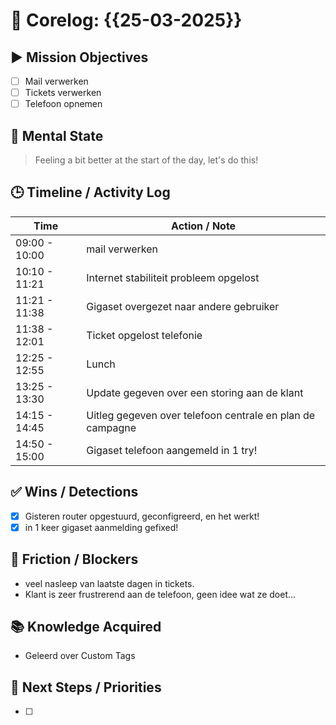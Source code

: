 # 🧠 Corelog: {{25-03-2025}}

## ▶️ Mission Objectives
- [ ] Mail verwerken
- [ ] Tickets verwerken
- [ ] Telefoon opnemen

## 🧠 Mental State
> Feeling a bit better at the start of the day, let's do this!

## 🕒 Timeline / Activity Log
| Time       | Action / Note                          |
|------------|----------------------------------------|
| 09:00 - 10:00 | mail verwerken |
| 10:10 - 11:21 | Internet stabiliteit probleem opgelost |
| 11:21 - 11:38 | Gigaset overgezet naar andere gebruiker |
| 11:38 - 12:01 | Ticket opgelost telefonie |
| 12:25 - 12:55 | Lunch |
| 13:25 - 13:30 | Update gegeven over een storing aan de klant |
| 14:15 - 14:45 | Uitleg gegeven over telefoon centrale en plan de campagne |
| 14:50 - 15:00 | Gigaset telefoon aangemeld in 1 try! |

## ✅ Wins / Detections
- [x] Gisteren router opgestuurd, geconfigreerd, en het werkt!
- [x] in 1 keer gigaset aanmelding gefixed!

## 🛑 Friction / Blockers
- veel nasleep van laatste dagen in tickets.
- Klant is zeer frustrerend aan de telefoon, geen idee wat ze doet...

## 📚 Knowledge Acquired
- Geleerd over Custom Tags

## 🧭 Next Steps / Priorities
- [ ] 
